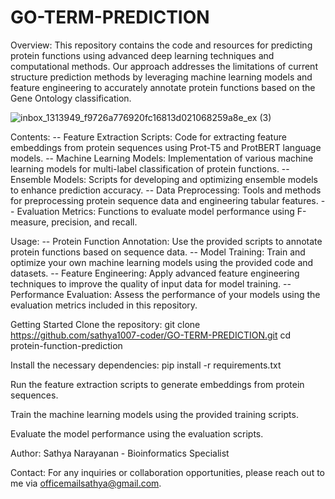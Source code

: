 # GO-TERM-PREDICTION

Overview:
This repository contains the code and resources for predicting protein functions using advanced deep learning techniques and computational methods. Our approach addresses the limitations of current structure prediction methods by leveraging machine learning models and feature engineering to accurately annotate protein functions based on the Gene Ontology classification.

![inbox_1313949_f9726a776920fc16813d021068259a8e_ex (3)](https://github.com/user-attachments/assets/fc1857e9-06aa-40dc-9557-2dea3144a74f)


Contents:
-- Feature Extraction Scripts: Code for extracting feature embeddings from protein sequences using Prot-T5 and ProtBERT language models.
-- Machine Learning Models: Implementation of various machine learning models for multi-label classification of protein functions.
-- Ensemble Models: Scripts for developing and optimizing ensemble models to enhance prediction accuracy.
-- Data Preprocessing: Tools and methods for preprocessing protein sequence data and engineering tabular features.
-- Evaluation Metrics: Functions to evaluate model performance using F-measure, precision, and recall.


Usage:
-- Protein Function Annotation: Use the provided scripts to annotate protein functions based on sequence data.
-- Model Training: Train and optimize your own machine learning models using the provided code and datasets.
-- Feature Engineering: Apply advanced feature engineering techniques to improve the quality of input data for model training.
-- Performance Evaluation: Assess the performance of your models using the evaluation metrics included in this repository.

Getting Started
Clone the repository:
git clone https://github.com/sathya1007-coder/GO-TERM-PREDICTION.git
cd protein-function-prediction

Install the necessary dependencies:
pip install -r requirements.txt

Run the feature extraction scripts to generate embeddings from protein sequences.

Train the machine learning models using the provided training scripts.

Evaluate the model performance using the evaluation scripts.

Author:
Sathya Narayanan - Bioinformatics Specialist

Contact:
For any inquiries or collaboration opportunities, please reach out to me via officemailsathya@gmail.com.

